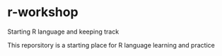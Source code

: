 # r-workshop
Starting R language and keeping track

This reporsitory is a starting place for R language learning and practice